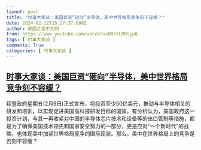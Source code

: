 ```yaml
---
layout: post
title: "时事大家谈：美国巨资“砸向”半导体，美中世界格局竞争刻不容缓？"
date: 2024-02-12T15:27:37.000Z
author: 美国之音中文网
from: https://www.youtube.com/watch?v=N9SfLMOljp8
tags: [ 时事大家谈 ]
comments: True
categories: [ 时事大家谈 ]
---
```

<!--1707751657000-->
[时事大家谈：美国巨资“砸向”半导体，美中世界格局竞争刻不容缓？](https://www.youtube.com/watch?v=N9SfLMOljp8)
------

<div>
拜登政府星期五(2月9日)正式宣布，将投资至少50亿美元，推动与半导体相关的研发和培训，以实现促进美国高科技研发目标的国策。有分析认为，美国政府这一投资计划，与其一再收紧对中国的半导体芯片技术和设备等的出口管制等措施，都是为了确保美国技术领先和国家安全努力的一部分，更是应对“一个新时代”的战略，也体现美中加紧世界格局竞争的国际现状。那么，美中在世界格局上的竞争是否刻不容缓？
</div>
